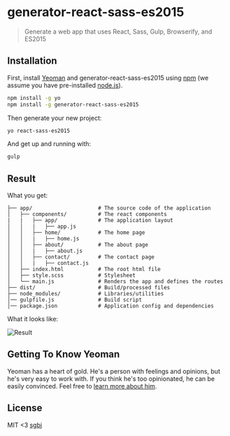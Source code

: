 # generator-react-sass-es2015
> Generate a web app that uses React, Sass, Gulp, Browserify, and ES2015

## Installation

First, install [Yeoman](http://yeoman.io) and generator-react-sass-es2015 using [npm](https://www.npmjs.com/) (we assume you have pre-installed [node.js](https://nodejs.org/)).

```bash
npm install -g yo
npm install -g generator-react-sass-es2015
```

Then generate your new project:

```bash
yo react-sass-es2015
```

And get up and running with:

```bash
gulp
```

## Result

What you get:

```
├── app/                     # The source code of the application
│   ├── components/          # The react components
|   |   ├── app/             # The application layout
│   │   |   ├── app.js
│   │   ├── home/            # The home page
│   │   |   ├── home.js           
│   │   ├── about/           # The about page
│   │   |   ├── about.js           
│   │   ├── contact/         # The contact page
│   │   |   ├── contact.js           
│   ├── index.html           # The root html file
│   ├── style.scss           # Stylesheet
│   └── main.js              # Renders the app and defines the routes
├── dist/                    # Build/processed files
├── node_modules/            # Libraries/utilities
│── gulpfile.js              # Build script
│── package.json             # Application config and dependencies
```

What it looks like:

![Result](https://raw.githubusercontent.com/sgbj/generator-react-sass-es2015/master/result.png)

## Getting To Know Yeoman

Yeoman has a heart of gold. He&#39;s a person with feelings and opinions, but he&#39;s very easy to work with. If you think he&#39;s too opinionated, he can be easily convinced. Feel free to [learn more about him](http://yeoman.io/).

## License

MIT <3 [sgbj](https://github.com/sgbj)
